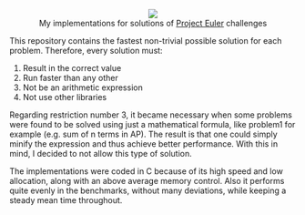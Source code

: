 <p align="center">
  <a href="https://projecteuler.net">
    <img src="https://projecteuler.net/images/clipart/euler_portrait.png">
  </a>
  <br>My implementations for solutions of <a href="https://projecteuler.net">Project Euler</a> challenges</br>
</p>

This repository contains the fastest non-trivial possible solution for each problem. Therefore, every solution must:
1. Result in the correct value
2. Run faster than any other
3. Not be an arithmetic expression
4. Not use other libraries

Regarding restriction number 3, it became necessary when some problems were found to be solved using just a mathematical formula, like problem1 for example (e.g. sum of n terms in AP). The result is that one could simply minify the expression and thus achieve better performance. With this in mind, I decided to not allow this type of solution.

The implementations were coded in C because of its high speed and low allocation, along with an above average memory control. Also it performs quite evenly in the benchmarks, without many deviations, while keeping a steady mean time throughout.
